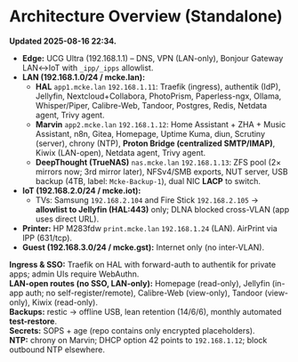 # Architecture Overview (Standalone)

**Updated 2025-08-16 22:34.**

- **Edge:** UCG Ultra (192.168.1.1) – DNS, VPN (LAN-only), Bonjour Gateway LAN↔IoT with `_ipp/_ipps` allowlist.
- **LAN (192.168.1.0/24 / mcke.lan):**
  - **HAL** `app1.mcke.lan` `192.168.1.11`: Traefik (ingress), authentik (IdP), Jellyfin, Nextcloud+Collabora, PhotoPrism, Paperless-ngx, Ollama, Whisper/Piper, Calibre-Web, Tandoor, Postgres, Redis, Netdata agent, Trivy agent.
  - **Marvin** `app2.mcke.lan` `192.168.1.12`: Home Assistant + ZHA + Music Assistant, n8n, Gitea, Homepage, Uptime Kuma, diun, Scrutiny (server), chrony (NTP), **Proton Bridge (centralized SMTP/IMAP)**, Kiwix (LAN-open), Netdata agent, Trivy agent.
  - **DeepThought (TrueNAS)** `nas.mcke.lan` `192.168.1.13`: ZFS pool (2× mirrors now; 3rd mirror later), NFSv4/SMB exports, NUT server, USB backup (4TB, label: `Mcke-Backup-1`), dual NIC **LACP** to switch.
- **IoT (192.168.2.0/24 / mcke.iot):**
  - TVs: Samsung `192.168.2.104` and Fire Stick `192.168.2.105` → **allowlist to Jellyfin (HAL:443)** only; DLNA blocked cross-VLAN (app uses direct URL).
- **Printer:** HP M283fdw `print.mcke.lan` `192.168.1.24` (LAN). AirPrint via IPP (631/tcp).
- **Guest (192.168.3.0/24 / mcke.gst):** Internet only (no inter-VLAN).

**Ingress & SSO:** Traefik on HAL with forward-auth to authentik for private apps; admin UIs require WebAuthn.  
**LAN-open routes (no SSO, LAN-only):** Homepage (read-only), Jellyfin (in-app auth; no self-register/remote), Calibre-Web (view-only), Tandoor (view-only), Kiwix (read-only).  
**Backups:** restic → offline USB, lean retention (14/6/6), monthly automated **test-restore**.  
**Secrets:** SOPS + age (repo contains only encrypted placeholders).  
**NTP:** chrony on Marvin; DHCP option 42 points to `192.168.1.12`; block outbound NTP elsewhere.

